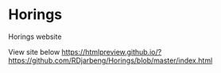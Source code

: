 # Horings
Horings website

View site below
https://htmlpreview.github.io/?https://github.com/RDjarbeng/Horings/blob/master/index.html
